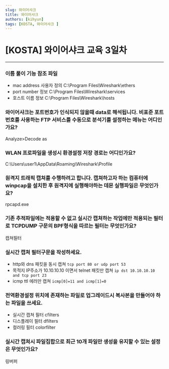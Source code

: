 ```yaml
---
slug: 와이어샤크
title: 와이어샤크
authors: [kihyun]
tags: [KOSTA, 와이어샤크 ]
---
```


# [KOSTA] 와이어샤크 교육 3일차
---

### 이름 풀이 기능 참조 파일

- mac address 사용자 정의 C:\Program Files\Wireshark\ethers
- port number 정보 C:\Program Files\Wireshark\services
- 호스트 이름 정보 C:\Program Files\Wireshark\hosts

### 와이어샤크는 포트번호가 인식되지 않을때 data로 해석됩니다. 비표준 포트 번호를 사용하는 FTP 서비스를 수동으로 분석기를 설정하는 메뉴는 어디인가요?

Analyze>Decode as

### WLAN 프로파일을 생성시 환경설정 저장 경로는 어디인가요?

C:\Users\user1\AppData\Roaming\Wireshark\Profile

### 원격지 트래픽 캡쳐를 수행하려고 합니다. 캡쳐하고자 하는 컴퓨터에 winpcap을 설치한 후 원격지에 실행해야하는 데몬 실행파일은 무엇인가요?

rpcapd.exe

### 기존 추적파일에는 적용할 수 없고 실시간 캡쳐하는 작업에만 적용되는 필터로 TCPDUMP 구문의 BPF형식을 따르는 필터는 무엇인가요?

캡쳐필터

### 실시간 캡쳐 필터구문을 작성하세요. 

- http와 dns 패킷을 동시 캡쳐 `tcp port 80 or udp port 53`
- 목적지 IP주소가 10.10.10.10 이면서 telnet 패킷만 캡쳐 `ip dst 10.10.10.10 and tcp port 23`
- icmp ttl 에러만 캡쳐 `icmp[0]=11 and icmp[1]=0`

### 전역환경설정 위치에 존재하는 파일로 업그레이드시 복사본을 만들어야 하는 파일을 쓰세요.

- 실시간 캡쳐 필터 cfilters
- 디스플레이 필터 dfilters
- 컬러링 필터 colorfilter

### 실시간 캡쳐시 파일집합으로 최근 10개 파일만 생성을 유지할 수 있는 설정은 무엇인가요?

링버퍼

